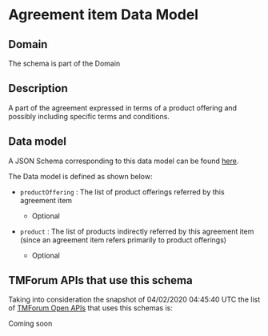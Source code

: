 # Agreement item Data Model

## Domain

The  schema is part of the  Domain

## Description

A part of the agreement expressed in terms of a product offering and possibly including specific terms and conditions.

## Data model

A JSON Schema corresponding to this data model can be found
[here](https://github.com/tmforum-rand/schemas/blob/candidates/EngagedParty/AgreementItem.schema.json).

The Data model is defined as shown below:
- `productOffering` : The list of product offerings referred by this agreement item

  - Optional

- `product` : The list of products indirectly referred by this agreement item (since an agreement item refers primarily to product offerings)

  - Optional





## TMForum APIs that use this schema

Taking into consideration the snapshot of 04/02/2020 04:45:40 UTC the list of [TMForum Open APIs](https://www.tmforum.org/open-apis/) that uses this schemas is:

Coming soon